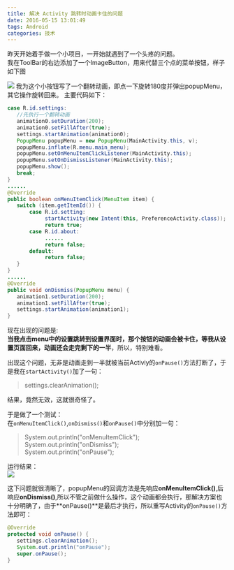 ```yaml
---
title: 解决 Activity 跳转时动画卡住的问题
date: 2016-05-15 13:01:49
tags: Android
categories: 技术
---
```

昨天开始着手做一个小项目，一开始就遇到了一个头疼的问题。  
我在ToolBar的右边添加了一个ImageButton，用来代替三个点的菜单按钮，样子如下图
<!--more-->
![](http://ww4.sinaimg.cn/mw690/8127619agw1f3w0ekmb4sj20xm0eljy2.jpg)
我为这个小按钮写了一个翻转动画，即点一下旋转180度并弹出popupMenu，其它操作旋转回来。
主要代码如下：  
```java
case R.id.settings:  
   //先执行一个翻转动画  
   animation0.setDuration(200);  
   animation0.setFillAfter(true);  
   settings.startAnimation(animation0);  
   PopupMenu popupMenu = new PopupMenu(MainActivity.this, v);  
   popupMenu.inflate(R.menu.main_menu);  
   popupMenu.setOnMenuItemClickListener(MainActivity.this);  
   popupMenu.setOnDismissListener(MainActivity.this);  
   popupMenu.show();  
   break;  
}  
......  
@Override  
public boolean onMenuItemClick(MenuItem item) {  
   switch (item.getItemId()) {  
       case R.id.setting:  
            startActivity(new Intent(this, PreferenceActivity.class));
            return true;  
       case R.id.about:  
            ......  
            return false;  
       default:  
            return false;  
   }  
}  
......  
@Override
public void onDismiss(PopupMenu menu) {  
   animation1.setDuration(200);  
   animation1.setFillAfter(true);  
   settings.startAnimation(animation1);  
}  
```

    

现在出现的问题是:  
**当我点击menu中的设置跳转到设置界面时，那个按钮的动画会被卡住，等我从设置页面回来，动画还会走完剩下的一半**，所以，特别难看。  
  
出现这个问题，无非是动画走到一半就被当前Activiy的`onPause()`方法打断了，于是我在`startActivity()`加了一句：  
> settings.clearAnimation();  
  
结果，竟然无效，这就很奇怪了。  
  
于是做了一个测试：  
在`onMenuItemClick()`,`onDismiss()`和`onPause()`中分别加一句：  
> System.out.println("onMenuItemClick");  
> System.out.println("onDismiss");  
> System.out.println("onPause");  
  
运行结果：  
![](http://ww4.sinaimg.cn/large/8127619agw1f3w0el8k1lj20ky01m3ys.jpg)  
  
这下问题就很清晰了，popupMenu的回调方法是先响应**onMenuItemClick()**,后响应**onDismiss()**,所以不管之前做什么操作，这个动画都会执行，那解决方案也十分明确了，由于**onPause()**是最后才执行，所以重写Activity的`onPause()`方法即可：  
```java  
@Override  
protected void onPause() {   
   settings.clearAnimation();  
   System.out.println("onPause");  
   super.onPause();  
}  
```

